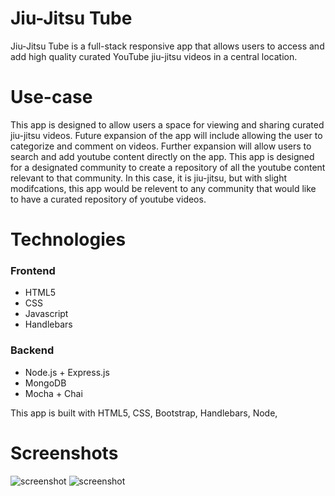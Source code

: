 # Jiu-Jitsu Tube

Jiu-Jitsu Tube is a full-stack responsive app that allows users to access and add high quality curated YouTube jiu-jitsu videos in a central location.

# Use-case

This app is designed to allow users a space for viewing and sharing curated jiu-jitsu videos. Future expansion of the app will include allowing the user to categorize and comment on videos. Further expansion will allow users to search and add youtube content directly on the app. This app is designed for a designated community to create a repository of all the youtube content relevant to that community. In this case, it is jiu-jitsu, but with slight modifcations, this app would be relevent to any community that would like to have a curated repository of youtube videos.

# Technologies

<h3>Frontend</h3>
<ul>
<li>HTML5</li>
<li>CSS</li>
<li>Javascript</li>
<li>Handlebars</li>
</ul>

<h3>Backend</h3>
<ul>
<li>Node.js + Express.js</li>
<li>MongoDB</li>
<li>Mocha + Chai</li>
</ul>
This app is built with HTML5, CSS, Bootstrap, Handlebars, Node, 

# Screenshots
![screenshot](http://i.imgur.com/LGIpiXW.png)
![screenshot](http://i.imgur.com/v8F8Qzc.png)
